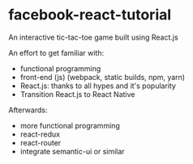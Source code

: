 # facebook-react-tutorial
An interactive tic-tac-toe game built using React.js

An effort to get familiar with:
- functional programming
- front-end (js) (webpack, static builds, npm, yarn)
- React.js: thanks to all hypes and it's popularity
- Transition React.js to React Native

Afterwards:
- more functional programming
- react-redux
- react-router
- integrate semantic-ui or similar
